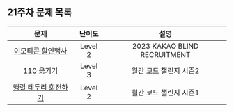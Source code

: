 ## 21주차 문제 목록

|                                          문제                                           | 난이도  |             설명             |
| :-------------------------------------------------------------------------------------: | :-----: | :--------------------------: |
|  [이모티콘 할인행사](https://school.programmers.co.kr/learn/courses/30/lessons/150368)  | Level 2 | 2023 KAKAO BLIND RECRUITMENT |
|      [110 옮기기](https://school.programmers.co.kr/learn/courses/30/lessons/77886)      | Level 3 |    월간 코드 챌린지 시즌2    |
| [행렬 테두리 회전하기](https://school.programmers.co.kr/learn/courses/30/lessons/77485) | Level 2 |    월간 코드 챌린지 시즌1    |

